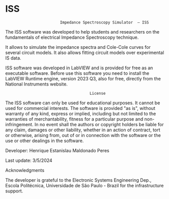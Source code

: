 # ISS
                            Impedance Spectroscopy Simulator  – ISS

The ISS software was developed to help students and researchers on the fundamentals of electrical Impedance Spectroscopy technique.

It allows to simulate the impedance spectra and Cole-Cole curves for several circuit models. It also allows fitting circuit models over experimental IS data.

ISS software was developed in LabVIEW and is provided for free as an executable software.
Before use this software you need to install the LabVIEW Runtime engine, version 2023 Q3, also for free, directly from the National Instruments website.


                                         License

The ISS software can only be used for educational purposes. It cannot be used for commercial interests.
The software is provided "as is", without warranty of any kind, express or implied, including but not limited to the warranties of merchantability, fitness for a particular purpose and non-infringement. In no event shall the authors or copyright holders be liable for any claim, damages or other liability, whether in an action of contract, tort or otherwise, arising from, out of or in connection with the software or the use or other dealings in the software.

Developer: Henrique Estanislau Maldonado Peres

Last update: 3/5/2024

Acknowledgments

The developer is grateful to the Electronic Systems Engineering Dep., Escola Politécnica, Universidade de São Paulo - Brazil for the infrastructure support.


